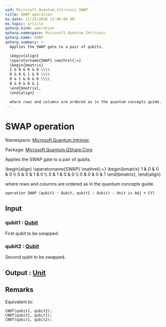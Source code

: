 ```yaml
---
uid: Microsoft.Quantum.Intrinsic.SWAP
title: SWAP operation
ms.date: 11/25/2020 12:00:00 AM
ms.topic: article
qsharp.kind: operation
qsharp.namespace: Microsoft.Quantum.Intrinsic
qsharp.name: SWAP
qsharp.summary: >-
  Applies the SWAP gate to a pair of qubits.

  \begin{align}
  \operatorname{SWAP} \mathrel{:=}
  \begin{bmatrix}
  1 & 0 & 0 & 0 \\\\
  0 & 0 & 1 & 0 \\\\
  0 & 1 & 0 & 0 \\\\
  0 & 0 & 0 & 1
  \end{bmatrix},
  \end{align}

  where rows and columns are ordered as in the quantum concepts guide.
---
```


# SWAP operation

Namespace: [Microsoft.Quantum.Intrinsic](xref:Microsoft.Quantum.Intrinsic)

Package: [Microsoft.Quantum.QSharp.Core](https://nuget.org/packages/Microsoft.Quantum.QSharp.Core)


Applies the SWAP gate to a pair of qubits.\begin{align}\operatorname{SWAP} \mathrel{:=}\begin{bmatrix}1 & 0 & 0 & 0 \\\\0 & 0 & 1 & 0 \\\\0 & 1 & 0 & 0 \\\\0 & 0 & 0 & 1\end{bmatrix},\end{align}where rows and columns are ordered as in the quantum concepts guide.

```qsharp
operation SWAP (qubit1 : Qubit, qubit2 : Qubit) : Unit is Adj + Ctl
```


## Input

### qubit1 : [Qubit](xref:microsoft.quantum.concepts.the-qubit)

First qubit to be swapped.


### qubit2 : [Qubit](xref:microsoft.quantum.concepts.the-qubit)

Second qubit to be swapped.



## Output : [Unit](xref:microsoft.quantum.user-guide.language.types)



## Remarks

Equivalent to:```qsharpCNOT(qubit1, qubit2);CNOT(qubit2, qubit1);CNOT(qubit1, qubit2);```